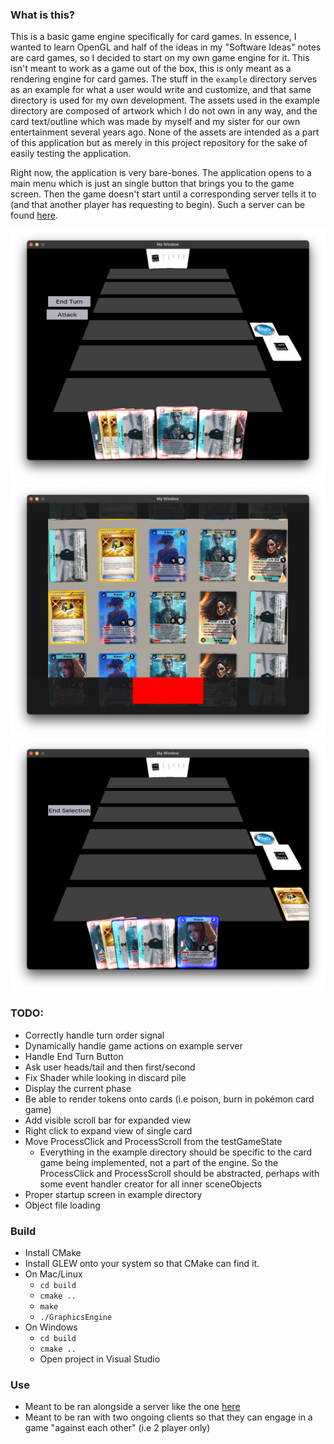 ### What is this?

This is a basic game engine specifically for card games. In essence, I wanted to learn OpenGL and half of the ideas in my "Software Ideas" notes are card games, so I decided to start on my own game engine for it. This isn't meant to work as a game out of the box, this is only meant as a rendering engine for card games. The stuff in the `example` directory serves as an example for what a user would write and customize, and that same directory is used for my own development. The assets used in the example directory are composed of artwork which I do not own in any way, and the card text/outline which was made by myself and my sister for our own entertainment several years ago. None of the assets are intended as a part of this application but as merely in this project repository for the sake of easily testing the application.

Right now, the application is very bare-bones. The application opens to a main menu which is just an single button that brings you to the game screen. Then the game doesn't start until a corresponding server tells it to (and that another player has requesting to begin). Such a server can be found [here](https://github.com/Zarone/CardGameServer).

![Screenshot 1](./README/1.png "Screenshot 1")
![Screenshot 2](./README/2.png "Screenshot 2")
![Screenshot 3](./README/3.png "Screenshot 3")

### TODO:
- Correctly handle turn order signal
- Dynamically handle game actions on example server
- Handle End Turn Button
- Ask user heads/tail and then first/second
- Fix Shader while looking in discard pile
- Display the current phase
- Be able to render tokens onto cards (i.e poison, burn in pokémon card game)
- Add visible scroll bar for expanded view
- Right click to expand view of single card
- Move ProcessClick and ProcessScroll from the testGameState
  - Everything in the example directory should be specific to the card game being implemented, not a part of the engine. So the ProcessClick and ProcessScroll should be abstracted, perhaps with some event handler creator for all inner sceneObjects
- Proper startup screen in example directory
- Object file loading

### Build
- Install CMake
- Install GLEW onto your system so that CMake can find it.
- On Mac/Linux
  - `cd build`
  - `cmake ..`
  - `make`
  - `./GraphicsEngine`
- On Windows
  - `cd build`
  - `cmake ..`
  - Open project in Visual Studio

### Use
  - Meant to be ran alongside a server like the one [here](https://github.com/Zarone/CardGameServer)
  - Meant to be ran with two ongoing clients so that they can engage in a game "against each other" (i.e 2 player only)
